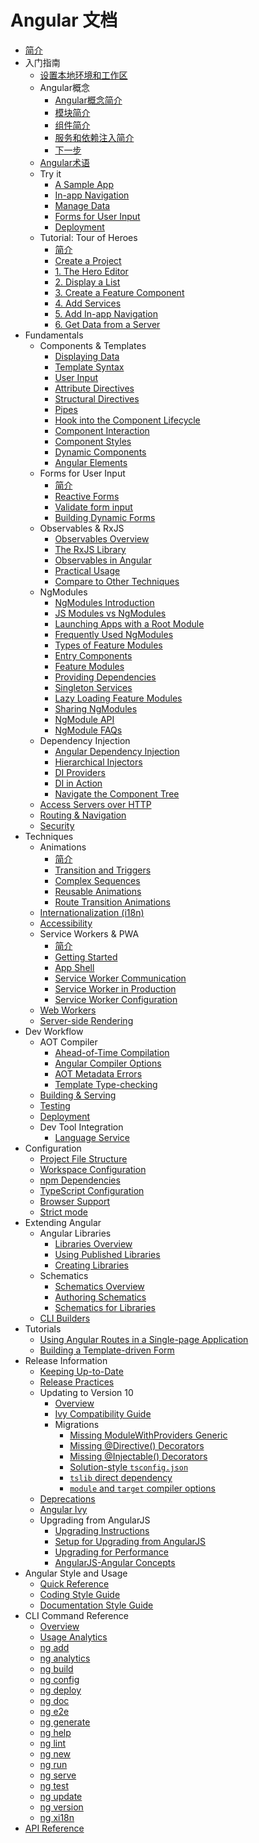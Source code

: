 # Angular 文档

+ [简介](docs)
+ 入门指南
    + [设置本地环境和工作区](guide/01.setting-up-the-local-environment-and-workspace.md)
    + Angular概念
        + [Angular概念简介](guide/02.introduction-to-angular-concepts.md)
        + [模块简介](guide/architecture-modules)
        + [组件简介](guide/architecture-components)
        + [服务和依赖注入简介](guide/architecture-services)
        + [下一步](guide/architecture-next-steps)
    + [Angular术语](guide/glossary)
    + Try it
        + [A Sample App](start)
        + [In-app Navigation](start/start-routing)
        + [Manage Data](start/start-data)
        + [Forms for User Input](start/start-forms)
        + [Deployment](start/start-deployment)
    + Tutorial: Tour of Heroes
        + [简介](tutorial)
        + [Create a Project](tutorial/toh-pt0)
        + [1. The Hero Editor](tutorial/toh-pt1)
        + [2. Display a List](tutorial/toh-pt2)
        + [3. Create a Feature Component](tutorial/toh-pt3)
        + [4. Add Services](tutorial/toh-pt4)
        + [5. Add In-app Navigation](tutorial/toh-pt5)
        + [6. Get Data from a Server](tutorial/toh-pt6)
+ Fundamentals
    + Components &amp; Templates
        + [Displaying Data](guide/displaying-data)
        + [Template Syntax](guide/template-syntax)
        + [User Input](guide/user-input)
        + [Attribute Directives](guide/attribute-directives)
        + [Structural Directives](guide/structural-directives)
        + [Pipes](guide/pipes)
        + [Hook into the Component Lifecycle](guide/lifecycle-hooks)
        + [Component Interaction](guide/component-interaction)
        + [Component Styles](guide/component-styles)
        + [Dynamic Components](guide/dynamic-component-loader)
        + [Angular Elements](guide/elements)
    + Forms for User Input
        + [简介](guide/forms-overview)
        + [Reactive Forms](guide/reactive-forms)
        + [Validate form input](guide/form-validation)
        + [Building Dynamic Forms](guide/dynamic-form)
    + Observables &amp; RxJS
        + [Observables Overview](guide/observables)
        + [The RxJS Library](guide/rx-library)
        + [Observables in Angular](guide/observables-in-angular)
        + [Practical Usage](guide/practical-observable-usage)
        + [Compare to Other Techniques](guide/comparing-observables)
    + NgModules
        + [NgModules Introduction](guide/ngmodules)
        + [JS Modules vs NgModules](guide/ngmodule-vs-jsmodule)
        + [Launching Apps with a Root Module](guide/bootstrapping)
        + [Frequently Used NgModules](guide/frequent-ngmodules)
        + [Types of Feature Modules](guide/module-types)
        + [Entry Components](guide/entry-components)
        + [Feature Modules](guide/feature-modules)
        + [Providing Dependencies](guide/providers)
        + [Singleton Services](guide/singleton-services)
        + [Lazy Loading Feature Modules](guide/lazy-loading-ngmodules)
        + [Sharing NgModules](guide/sharing-ngmodules)
        + [NgModule API](guide/ngmodule-api)
        + [NgModule FAQs](guide/ngmodule-faq)
    + Dependency Injection
        + [Angular Dependency Injection](guide/dependency-injection)
        + [Hierarchical Injectors](guide/hierarchical-dependency-injection)
        + [DI Providers](guide/dependency-injection-providers)
        + [DI in Action](guide/dependency-injection-in-action)
        + [Navigate the Component Tree](guide/dependency-injection-navtree)
    + [Access Servers over HTTP](guide/http)
    + [Routing &amp; Navigation](guide/router)
    + [Security](guide/security)
+ Techniques
    + Animations
        + [简介](guide/animations)
        + [Transition and Triggers](guide/transition-and-triggers)
        + [Complex Sequences](guide/complex-animation-sequences)
        + [Reusable Animations](guide/reusable-animations)
        + [Route Transition Animations](guide/route-animations)
    + [Internationalization (i18n)](guide/i18n)
    + [Accessibility](guide/accessibility)
    + Service Workers &amp; PWA
        + [简介](guide/service-worker-intro)
        + [Getting Started](guide/service-worker-getting-started)
        + [App Shell](guide/app-shell)
        + [Service Worker Communication](guide/service-worker-communications)
        + [Service Worker in Production](guide/service-worker-devops)
        + [Service Worker Configuration](guide/service-worker-config)
    + [Web Workers](guide/web-worker)
    + [Server-side Rendering](guide/universal)
+ Dev Workflow
    + AOT Compiler
        + [Ahead-of-Time Compilation](guide/aot-compiler)
        + [Angular Compiler Options](guide/angular-compiler-options)
        + [AOT Metadata Errors](guide/aot-metadata-errors)
        + [Template Type-checking](guide/template-typecheck)
    + [Building &amp; Serving](guide/build)
    + [Testing](guide/testing)
    + [Deployment](guide/deployment)
    + Dev Tool Integration
        + [Language Service](guide/language-service)
+ Configuration
    + [Project File Structure](guide/file-structure)
    + [Workspace Configuration](guide/workspace-config)
    + [npm Dependencies](guide/npm-packages)
    + [TypeScript Configuration](guide/typescript-configuration)
    + [Browser Support](guide/browser-support)
    + [Strict mode](guide/strict-mode)
+ Extending Angular
    + Angular Libraries
        + [Libraries Overview](guide/libraries)
        + [Using Published Libraries](guide/using-libraries)
        + [Creating Libraries](guide/creating-libraries)
    + Schematics
        + [Schematics Overview](guide/schematics)
        + [Authoring Schematics](guide/schematics-authoring)
        + [Schematics for Libraries](guide/schematics-for-libraries)
    + [CLI Builders](guide/cli-builder)
+ Tutorials
    + [Using Angular Routes in a Single-page Application](guide/router-tutorial)
    + [Building a Template-driven Form](guide/forms)
+ Release Information
    + [Keeping Up-to-Date](guide/updating)
    + [Release Practices](guide/releases)
    + Updating to Version 10
        + [Overview](guide/updating-to-version-10)
        + [Ivy Compatibility Guide](guide/ivy-compatibility)
        + Migrations
            + [Missing ModuleWithProviders Generic](guide/migration-module-with-providers)
            + [Missing @Directive() Decorators](guide/migration-undecorated-classes)
            + [Missing @Injectable() Decorators](guide/migration-injectable)
            + [Solution-style `tsconfig.json`](guide/migration-solution-style-tsconfig)
            + [`tslib` direct dependency](guide/migration-update-libraries-tslib)
            + [`module` and `target` compiler options](guide/migration-update-module-and-target-compiler-options)
    + [Deprecations](guide/deprecations)
    + [Angular Ivy](guide/ivy)
    + Upgrading from AngularJS
        + [Upgrading Instructions](guide/upgrade)
        + [Setup for Upgrading from AngularJS](guide/upgrade-setup)
        + [Upgrading for Performance](guide/upgrade-performance)
        + [AngularJS-Angular Concepts](guide/ajs-quick-reference)
+ Angular Style and Usage
    + [Quick Reference](guide/cheatsheet)
    + [Coding Style Guide](guide/styleguide)
    + [Documentation Style Guide](guide/docs-style-guide)
+ CLI Command Reference
    + [Overview](cli)
    + [Usage Analytics](cli/usage-analytics-gathering)
    + [ng add](cli/add)
    + [ng analytics](cli/analytics)
    + [ng build](cli/build)
    + [ng config](cli/config)
    + [ng deploy](cli/deploy)
    + [ng doc](cli/doc)
    + [ng e2e](cli/e2e)
    + [ng generate](cli/generate)
    + [ng help](cli/help)
    + [ng lint](cli/lint)
    + [ng new](cli/new)
    + [ng run](cli/run)
    + [ng serve](cli/serve)
    + [ng test](cli/test)
    + [ng update](cli/update)
    + [ng version](cli/version)
    + [ng xi18n](cli/xi18n)
+ [API Reference](api)




